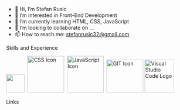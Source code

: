 - 👋 Hi, I’m Stefan Rusic
- 👀 I’m interested in Front-End Development
- 🌱 I’m currently learning HTML, CSS, JavaScript
- 💞️ I’m looking to collaborate on ...
- 📫 How to reach me: stefanrusic32@gmail.com

<!---
rusic1994/rusic1994 is a ✨ special ✨ repository because its `README.md` (this file) appears on your GitHub profile.
You can click the Preview link to take a look at your changes.
--->
Skills and Experience

<img src="https://github.com/rusic1994/Images/blob/main/images/html5-logo.png" height=50px; width="50px;">&nbsp;
<img src="https://github.com/rusic1994/Images/blob/main/images/css3-logo.png/" alt="CSS Icon" height="100px;" width="100px;">&nbsp;
<img src="https://github.com/rusic1994/Images/blob/main/images/javascript-logo.png" alt="JavaScript Icon" height="100px;" width="100px;">&nbsp;
<img src="https://github.com/rusic1994/Images/blob/main/images/git-logo.png" alt="GIT Icon" height="90px;" width="100px;">
<img src="https://github.com/rusic1994/Images/blob/main/images/vsc-logo.png" alt="Visual Studio Code Logo" height="90px;" width="80px;">&nbsp;


Links

